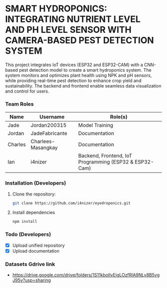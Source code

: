 # SMART HYDROPONICS: INTEGRATING NUTRIENT LEVEL AND PH LEVEL SENSOR WITH CAMERA-BASED PEST DETECTION SYSTEM 

This project integrates IoT devices (ESP32 and ESP32-CAM) with a CNN-based pest detection model to create a smart hydroponics system. The system monitors and optimizes plant health using NPK and pH sensors, while providing real-time pest detection to enhance crop yield and sustainability. The backend and frontend enable seamless data visualization and control for users.

### Team Roles

| Name    | Username           | Role(s)                                                |
| ------- | ------------------ | ------------------------------------------------------ |
| Jade    | Jordan200315       | Model Training                                         |
| Jordan  | JadeFabricante     | Documentation                                          |
| Charles | Charlees-Masangkay | Documentation                                          |
| Ian     | i4nizer            | Backend, Frontend, IoT Programming (ESP32 & ESP32-Cam) |

### Installation (Developers)

1.  Clone the repository:
    ```bash
    git clone https://github.com/i4nizer/eyedroponics.git
    ```
2.  Install dependencies
    ```bash
    npm install
    ```

### Todo (Developers)

-   [x] Upload unified repository
-   [x] Upload documentation

### Datasets Gdrive link
- https://drive.google.com/drive/folders/1S11kboIlvEjgLOzfRlA9NLy8B5vgJ95y?usp=sharing
